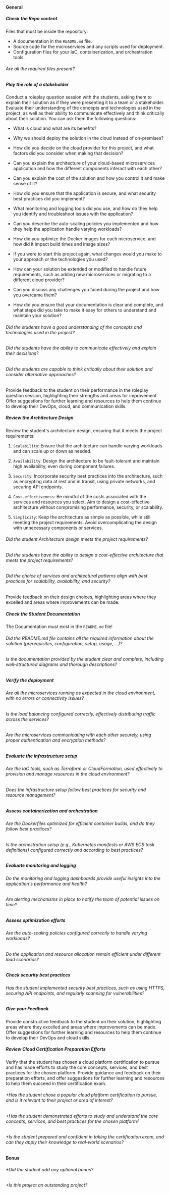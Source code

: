 #### General

##### Check the Repo content

Files that must be inside the repository:

- A documentation in the `README.md` file.
- Source code for the microservices and any scripts used for deployment.
- Configuration files for your IaC, containerization, and orchestration tools.

###### Are all the required files present?

##### Play the role of a stakeholder

Conduct a roleplay question session with the students, asking them to explain their solution as if they were presenting it to a team or a stakeholder. Evaluate their understanding of the concepts and technologies used in the project, as well as their ability to communicate effectively and think critically about their solution.
You can ask them the following questions:

- What is cloud and what are its benefits?

- Why we should deploy the solution in the cloud instead of on-premises?

- How did you decide on the cloud provider for this project, and what factors did you consider when making that decision?

- Can you explain the architecture of your cloud-based microservices application and how the different components interact with each other?

- Can you explain the cost of the solution and how you control it and make sense of it?

- How did you ensure that the application is secure, and what security best practices did you implement?

- What monitoring and logging tools did you use, and how do they help you identify and troubleshoot issues with the application?

- Can you describe the auto-scaling policies you implemented and how they help the application handle varying workloads?

- How did you optimize the Docker images for each microservice, and how did it impact build times and image sizes?

- If you were to start this project again, what changes would you make to your approach or the technologies you used?

- How can your solution be extended or modified to handle future requirements, such as adding new microservices or migrating to a different cloud provider?

- Can you discuss any challenges you faced during the project and how you overcame them?

- How did you ensure that your documentation is clear and complete, and what steps did you take to make it easy for others to understand and maintain your solution?

###### Did the students have a good understanding of the concepts and technologies used in the project?

###### Did the students have the ability to communicate effectively and explain their decisions?

###### Did the students are capable to think critically about their solution and consider alternative approaches?

Provide feedback to the student on their performance in the roleplay question session, highlighting their strengths and areas for improvement. Offer suggestions for further learning and resources to help them continue to develop their DevOps, cloud, and communication skills.

##### Review the Architecture Design

Review the student's architecture design, ensuring that it meets the project requirements:

1. `Scalability`: Ensure that the architecture can handle varying workloads and can scale up or down as needed.

2. `Availability`: Design the architecture to be fault-tolerant and maintain high availability, even during component failures.

3. `Security`: Incorporate security best practices into the architecture, such as encrypting data at rest and in transit, using private networks, and securing API endpoints.

4. `Cost-effectiveness`: Be mindful of the costs associated with the services and resources you select. Aim to design a cost-effective architecture without compromising performance, security, or scalability.

5. `Simplicity`: Keep the architecture as simple as possible, while still meeting the project requirements. Avoid overcomplicating the design with unnecessary components or services.

###### Did the student Architecture design meets the project requirements?

###### Did the students have the ability to design a cost-effective architecture that meets the project requirements?

###### Did the choice of services and architectural patterns align with best practices for scalability, availability, and security?

Provide feedback on their design choices, highlighting areas where they excelled and areas where improvements can be made.

##### Check the Student Documentation

The Documentation must exist in the `README.md` file!

###### Did the README.md file contains all the required information about the solution (prerequisites, configuration, setup, usage, ...)?

###### Is the documentation provided by the student clear and complete, including well-structured diagrams and thorough descriptions?

##### Verify the deployment

###### Are all the microservices running as expected in the cloud environment, with no errors or connectivity issues?

###### Is the load balancing configured correctly, effectively distributing traffic across the services?

###### Are the microservices communicating with each other securely, using proper authentication and encryption methods?

##### Evaluate the infrastructure setup

###### Are the IaC tools, such as Terraform or CloudFormation, used effectively to provision and manage resources in the cloud environment?

###### Does the infrastructure setup follow best practices for security and resource management?

##### Assess containerization and orchestration

###### Are the Dockerfiles optimized for efficient container builds, and do they follow best practices?

###### Is the orchestration setup (e.g., Kubernetes manifests or AWS ECS task definitions) configured correctly and according to best practices?

##### Evaluate monitoring and logging

###### Do the monitoring and logging dashboards provide useful insights into the application's performance and health?

###### Are alerting mechanisms in place to notify the team of potential issues on time?

##### Assess optimization efforts

###### Are the auto-scaling policies configured correctly to handle varying workloads?

###### Do the application and resource allocation remain efficient under different load scenarios?

##### Check security best practices

###### Has the student implemented security best practices, such as using HTTPS, securing API endpoints, and regularly scanning for vulnerabilities?

##### Give your Feedback

Provide constructive feedback to the student on their solution, highlighting areas where they excelled and areas where improvements can be made. Offer suggestions for further learning and resources to help them continue to develop their DevOps and cloud skills.

##### Review Cloud Certification Preparation Efforts

Verify that the student has chosen a cloud platform certification to pursue and has made efforts to study the core concepts, services, and best practices for the chosen platform. Provide guidance and feedback on their preparation efforts, and offer suggestions for further learning and resources to help them succeed in their certification exam.

###### +Has the student chose a popular cloud platform certification to pursue, and is it relevant to their project or area of interest?

###### +Has the student demonstrated efforts to study and understand the core concepts, services, and best practices for the chosen platform?

###### +Is the student prepared and confident in taking the certification exam, and can they apply their knowledge to real-world scenarios?

#### Bonus

###### +Did the student add any optional bonus?

###### +Is this project an outstanding project?
